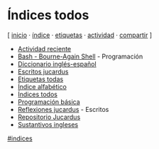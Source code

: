 # Índices todos
[ [inicio](https://github.com/jucardus/jucardus.github.io/blob/main/index.md) · [índice](https://github.com/jucardus/jucardus.github.io/blob/main/25/10/23/indice-alfabetico.md) · [etiquetas](https://github.com/jucardus/jucardus.github.io/blob/main/25/10/23/etiquetas-todas.md) · [actividad](https://github.com/jucardus/jucardus.github.io/blob/main/25/10/23/actividad-reciente.md) · [compartir](https://x.com/intent/tweet?text=%C3%8Dndices%20todos%20%E2%80%94%20%C3%8Dndices%0A%0ATodos%20los%20%C3%ADndices%20en%20el%20Repositorio%20Jucardus%2C%20la%20gran%20mayor%C3%ADa%20alfab%C3%A9ticos.%0A%0A%E2%86%92%20https%3A%2F%2Fgithub.com%2Fjucardus%2Fjucardus.github.io%2Fblob%2Fmain%2F25%2F10%2F23%2Findices-todos.md%0A%0A%23indices_jucardus) ]

* [Actividad reciente](https://github.com/jucardus/jucardus.github.io/blob/main/25/10/23/actividad-reciente.md)
* [Bash - Bourne-Again Shell](https://github.com/jucardus/jucardus.github.io/blob/main/25/10/24/bash.md) - Programación
* [Diccionario inglés-español](https://github.com/jucardus/jucardus.github.io/blob/main/25/10/23/diccionario-ingles-espanol.md)
* [Escritos jucardus](https://github.com/jucardus/jucardus.github.io/blob/main/25/10/24/escritos-jucardus.md)
* [Etiquetas todas](https://github.com/jucardus/jucardus.github.io/blob/main/25/10/23/etiquetas-todas.md)
* [Índice alfabético](https://github.com/jucardus/jucardus.github.io/blob/main/25/10/23/indice-alfabetico.md)
* [Índices todos](https://github.com/jucardus/jucardus.github.io/blob/main/25/10/23/indices-todos.md)
* [Programación básica](https://github.com/jucardus/jucardus.github.io/blob/main/25/10/24/programacion.md)
* [Reflexiones jucardus](https://github.com/jucardus/jucardus.github.io/blob/main/25/10/24/reflexiones-jucardus.md) - Escritos
* [Repositorio Jucardus](https://github.com/jucardus/jucardus.github.io/blob/main/index.md)
* [Sustantivos ingleses](https://github.com/jucardus/jucardus.github.io/blob/main/25/10/23/sustantivos-ingleses.md)

[#indices](https://github.com/jucardus/jucardus.github.io/blob/main/25/10/23/indices-todos.md)
